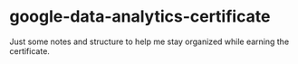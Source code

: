 # google-data-analytics-certificate

Just some notes and structure to help me stay organized while earning the certificate.
